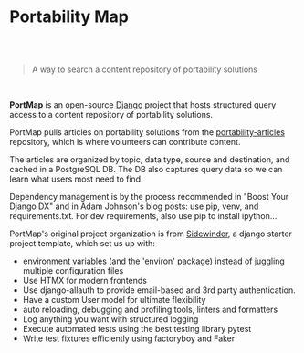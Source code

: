 # Portability Map

<br><br>

> A way to search a content repository of portability solutions

<br>

**PortMap** is an open-source [Django](https://www.djangoproject.com/) project that hosts structured
query access to a content repository of portability solutions.

PortMap pulls articles on portability solutions from the
[portability-articles](https://github.com/dtinit/portability-articles) repository, which is where
volunteers can contribute content.

The articles are organized by topic, data type, source and destination, and cached in a
PostgreSQL DB.  The DB also captures query data so we can learn what users most need to find.

Dependency management is by the process recommended in "Boost Your Django DX" and in Adam Johnson's
blog posts: use pip, venv, and requirements.txt.  For dev requirements, also use pip to install ipython...

PortMap's original project organization is from [Sidewinder](https://stribny.github.io/sidewinder), a django starter project template,
which set us up with:

* environment variables (and the 'environ' package) instead of juggling multiple configuration files
* Use HTMX for modern frontends
* Use django-allauth to provide email-based and 3rd party authentication.
* Have a custom User model for ultimate flexibility
* auto reloading, debugging and profiling tools, linters and formatters
* Log anything you want with structured logging
* Execute automated tests using the best testing library pytest
* Write test fixtures efficiently using factoryboy and Faker
